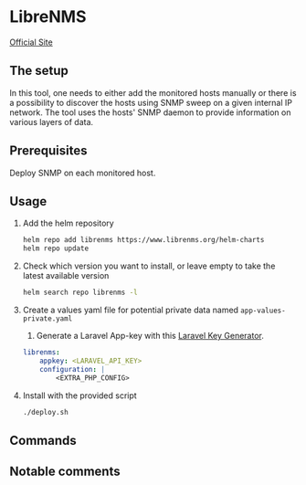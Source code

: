# LibreNMS

[Official Site](https://www.librenms.org/)

## The setup

In this tool, one needs to either add the monitored hosts manually or there is a possibility to discover the hosts using SNMP sweep on a given internal IP network. The tool uses the hosts' SNMP daemon to provide information on various layers of data. 

## Prerequisites

Deploy SNMP on each monitored host.

## Usage

1. Add the helm repository

    ```bash
    helm repo add librenms https://www.librenms.org/helm-charts
    helm repo update
    ```

2. Check which version you want to install, or leave empty to take the latest available version

    ```bash
    helm search repo librenms -l
    ```

3. Create a values yaml file for potential private data named `app-values-private.yaml`
   1. Generate a Laravel App-key with this [Laravel Key Generator](https://generate-random.org/laravel-key-generator).

    ```yaml
    librenms:
        appkey: <LARAVEL_API_KEY>
        configuration: |
            <EXTRA_PHP_CONFIG>
    ```

4. Install with the provided script

    ```bash
    ./deploy.sh
    ```

## Commands

## Notable comments
